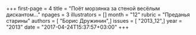 +++
first-page = 4
title = "Поёт морзянка за стеной весёлым дискантом..."
npages = 3
illustrators = []
month = "12"
rubric = "Преданья старины"
authors = [ "Борис Дружинин",]
issues = [ "2013_12",]
year = "2013"
date = "2017-04-24T15:37:57+03:00"
+++
